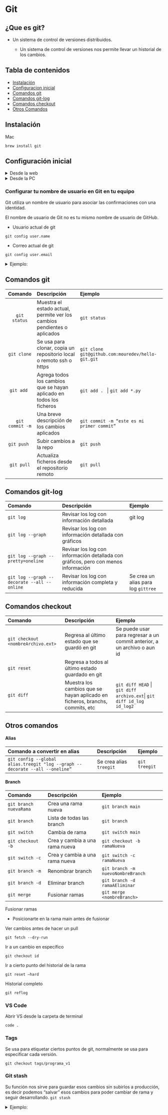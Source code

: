 # Git

## ¿Que es git?

- Un sistema de control de versiones distribuidos.

  - Un sistema de control de versiones nos permite llevar un historial de los cambios.
## Tabla de contenidos

- [Instalación](#instalación)
- [Configuracion inicial](#configuración-inicial)
- [Comandos git](#comandos-git)
- [Comandos git-log](#comandos-git-log)
- [Comandos checkout](#comandos-checkout)
- [Otros Comandos](#otros-comandos)


## Instalación 

Mac
```
brew install git
```

## Configuración inicial

<details>
  <summary>Desde la web</summary>
  
1. Crear un repositorio en github  `/mirepo`
  
2. Crear e ingresar en la carpeta de nuestro proyecto en nuestro equipo
  
3. Abrir una terminal desde la ubicación de la carpeta
  
4. Copiar y ejecutar el enlace generado de github en nuestra terminal
```
git remote add origin https://github.com/yorbimv/mirepo.git 
```

  * Si solicita credenciales, ingresarlas

    - Usuario: tuUsuario
    - Password: token
        - [`https://github.com/settings/tokens`](https://github.com/settings/tokens)
5. En la terminal nos aparece una rama llamada master
  * Se recomienda crear una rama main y empezar a trabajar desde ahi.
</details>

<details>
<summary>Desde la PC</summary>
  
1. Crear una carpeta con el nombre similar al del repositorio
   *  
   ```
   mkdir mirepo
   ```
  
2. Ingresar a la carpeta creada
   * Ejecutar
      * 
      ```
      git init
      ```
   * Se crean los archivos necesarios para poder sincronizarse con nuestro repositorio  
  
3. Desde github, crear una repo
  
4. Ejecutar los comandos como indican las instrucciones de github para asociar la repo con nuestra carpeta en nuestro equipo.

</details>

### Configurar tu nombre de usuario en Git en tu equipo
Git utiliza un nombre de usuario para asociar las confirmaciones con una identidad.

El nombre de usuario de Git no es tu mismo nombre de usuario de GitHub.

* Usuario actual de git
```
git config user.name
```
* Correo actual de git
```
git config user.email
```

<details>
<summary>Ejemplo:</summary> 

* Cambiar de usuario git en nuestro equipo

  * Si por alguna razon, se desea trabajar con otro usuario de git:
    * Se debe configurar usuario, correo:

      * Usar nombre y correo global, aplica para todos los repositorios que se va a trabajar en nuestro equipo

      ```
      git config --global user.name yorbimv
      ```
      ```
      git config --global user.email yorbimv@correo.com
      ```


      * Configurar tu nombre  y correo de usuario de Git para un repositorio único

      ```
      git config user.name "Jorge Meneses"
      ```
      ```
      git config user.email jorgemeneses@correo.com
      ```  
</details>

## Comandos git

| Comando           | Descripción                          | Ejemplo |
|     :---:         |     :---                             | :--- | 
| ```git status```  | Muestra el estado actual, permite ver los cambios pendientes o aplicados |      ```git status```    |
| ```git clone```   | Se usa para clonar, copia un repositorio local o remoto ssh o https    |```git clone    git@github.com:mouredev/hello-git.git  ```    |
|```git add ```| Agrega todos los cambios que se hayan aplicado en todos los ficheros| ```git add . ``` \| ```git add *.py ``` |
|```git commit -m```| Una breve descripción de los cambios aplicados| ```git commit -m “este es mi primer commit”```|
|```git push ```|Subir cambios a la repo|```git push``` |
|```git pull```|Actualiza ficheros desde el repositorio remoto|```git pull``` |


## Comandos git-log

| Comando           | Descripción                                     | Ejemplo |
|     :---         |     :---                                       |     :--- | 
|```git log```      |Revisar los log con información detallada        |git log|
|```git log --graph```|Revisar los log con información detallada con gráficos||
|```git log --graph --pretty=oneline```|Revisar los log con información detallada con gráficos, pero con menos información||
|```git log --graph --decorate --all --online``` |Revisar los log con información completa y reducida | Se crea un alias para log ```gittree```|



## Comandos checkout
| Comando           | Descripción                                     | Ejemplo |
|     :---         |     :---                                       |     :--- | 
|```git checkout <nombreArchivo.ext>```|Regresa  al último estado que se guardó en git|Se puede usar para regresar a un commit anterior, a un archivo o aun id|
|```git reset```|Regresa a todos al último estado guardado en git||
|```git diff ```|Muestra los cambios que se hayan aplicado en ficheros, branchs, commits, etc| ```git diff HEAD``` \| ```git diff archivo.ext```\| ```git diff id_log id_log2 ```|


## Otros comandos

#### Alias
| Comando a convertir en alias           | Descripción                                   | Ejemplo |
|     :---         |     :---                                       |:---|
|```git config --global alias.treegit "log --graph --decorate --all --oneline”```| Se crea alias ```treegit```|```git treegit```|

#### Branch 

| Comando                     | Descripción                     | Ejemplo                           |
|     :---                    |     :---                        |     :---                          | 
|```git branch nuevaRama```   |Crea una rama nueva              |```git branch main```              |
|```git branch```             |Lista de todas las branch        |```git branch```                   |
|```git switch```             |Cambia de rama                   |```git switch main```              |
|```git checkout -b```        |Crea y cambia a una rama nueva   | ```git checkout -b ramaNueva```   |
|```git switch -c  ```        |Crea y cambia a una rama nueva   |```git switch -c ramaNueva```      |
|```git branch -m```          | Renombrar branch              |```git branch -m nuevoNombreBranch```|
|```git branch -d ```         |Eliminar branch                  |```git branch -d ramaAEliminar```  |
|```git merge```              |Fusionar ramas                   |```git merge <nombreBranch>```     |
Fusionar ramas
* Posicionarte en la rama main antes de fusionar


Ver cambios antes de hacer un pull

``` git fetch --dry-run ```

Ir a un cambio en específico

```git checkout id ```

Ir a cierto punto del historial de la rama

```git reset —hard```

Historial completo

```git reflog```

### VS Code

Abrir VS desde la carpeta de terminal

```code .```


### Tags

Se usa para etiquetar ciertos puntos de git, normalmente se usa para especificar cada versión.

```git checkout tags/programa_v1```

### Git stash

Su función nos sirve para guardar esos cambios sin subirlos a producción, es decir podemos “salvar” esos cambios para poder cambiar de rama y seguir desarrollando.
```git stash```
<details>
<summary>
Ejemplo:
</summary>
Tenemos una rama main, una rama A y una rama B
 
En la rama A, tenemos un archivo login.py incompleto, se nos pide que se arregle un archivo en la rama b.

Al intentar hacer el cambio de rama, no es posible hacer el cambio sin antes hacer un commit en la rama A

Usamos ```git stash``` para guardar el cambio en la rama A, ahora ya es posible realizar el cambio a la rama B

Una vez solucionado el archivo en la rama B, nos cambiamos a la rama A, pero notaremos que no esta nuestros cambios guardados.

Para visualizar el cambio guardado, se ejecuta 
``` git stash pop ```

Ahora podemos seguir trabajando.

* Si queremos ver los cambios stash
```git stash list ```
* Si queremos eliminar los cambios salvados
```git stash drop```

</details>


